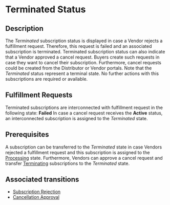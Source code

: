 # Terminated Status 
## Description
The *Terminated* subscription status is displayed in case a Vendor rejects a fulfillment request. Therefore, this request is failed and an associated subscription is terminated.
Terminated subscription status can also indicate that a Vendor approved a cancel request. Buyers create such requests in case they want to cancel their subscription. Furthermore, cancel requests could be created from the Distributor or Vendor portals.
Note that the *Terminated* status represent a terminal state. No further actions with this subscriptions are required or available. 
## Fulfillment Requests
Terminated subscriptions are interconnected with fulfillment request in the following state:
**Failed**
In case a cancel request receives the **Active** status, an interconnected subscription is assigned to the *Terminated* state.
## Prerequisites
A subscription can be transferred to the *Terminated* state in case Vendors rejected a fulfillment request and this subscription is assigned to the [Processing](s-a-processing.html) state.
Furthermore, Vendors can approve a cancel request and transfer [Terminating](s-c-terminating.html) subscriptions to the *Terminated* state. 
## Associated transitions
* [Subscription Rejection](t-3-pro-terminated.html)
* [Cancellation Approval](t-5-terminating-terminated.html)